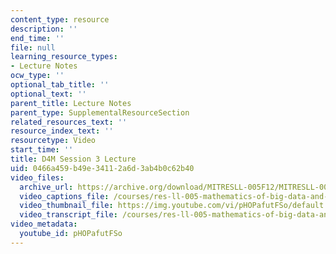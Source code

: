 ```yaml
---
content_type: resource
description: ''
end_time: ''
file: null
learning_resource_types:
- Lecture Notes
ocw_type: ''
optional_tab_title: ''
optional_text: ''
parent_title: Lecture Notes
parent_type: SupplementalResourceSection
related_resources_text: ''
resource_index_text: ''
resourcetype: Video
start_time: ''
title: D4M Session 3 Lecture
uid: 0466a459-b49e-3411-2a6d-3ab4b0c62b40
video_files:
  archive_url: https://archive.org/download/MITRESLL-005F12/MITRESLL-005F12_L03_Lec_300k.mp4
  video_captions_file: /courses/res-ll-005-mathematics-of-big-data-and-machine-learning-january-iap-2020/035fcf59febd5483921eb144be091586_pHOPafutFSo.vtt
  video_thumbnail_file: https://img.youtube.com/vi/pHOPafutFSo/default.jpg
  video_transcript_file: /courses/res-ll-005-mathematics-of-big-data-and-machine-learning-january-iap-2020/9ea151356b373321a63f8a4fe4b8a21a_pHOPafutFSo.pdf
video_metadata:
  youtube_id: pHOPafutFSo
---
```

